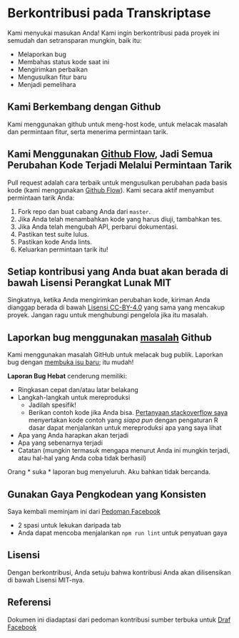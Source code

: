 # Berkontribusi pada Transkriptase
Kami menyukai masukan Anda! Kami ingin berkontribusi pada proyek ini semudah dan setransparan mungkin, baik itu:

- Melaporkan bug
- Membahas status kode saat ini
- Mengirimkan perbaikan
- Mengusulkan fitur baru
- Menjadi pemelihara

## Kami Berkembang dengan Github
Kami menggunakan github untuk meng-host kode, untuk melacak masalah dan permintaan fitur, serta menerima permintaan tarik.

## Kami Menggunakan [Github Flow](https://guides.github.com/introduction/flow/index.html), Jadi Semua Perubahan Kode Terjadi Melalui Permintaan Tarik
Pull request adalah cara terbaik untuk mengusulkan perubahan pada basis kode (kami menggunakan [Github Flow](https://guides.github.com/introduction/flow/index.html)). Kami secara aktif menyambut permintaan tarik Anda:

1. Fork repo dan buat cabang Anda dari `master`.
2. Jika Anda telah menambahkan kode yang harus diuji, tambahkan tes.
3. Jika Anda telah mengubah API, perbarui dokumentasi.
4. Pastikan test suite lulus.
5. Pastikan kode Anda lints.
6. Keluarkan permintaan tarik itu!

## Setiap kontribusi yang Anda buat akan berada di bawah Lisensi Perangkat Lunak MIT
Singkatnya, ketika Anda mengirimkan perubahan kode, kiriman Anda dianggap berada di bawah [Lisensi CC-BY-4.0](https://creativecommons.org/licenses/by/4.0/) yang sama yang mencakup proyek. Jangan ragu untuk menghubungi pengelola jika itu masalah.

## Laporkan bug menggunakan [masalah](https://github.com/farizdotid/DAFTAR-API-LOKAL-INDONESIA/issues) Github
Kami menggunakan masalah GitHub untuk melacak bug publik. Laporkan bug dengan [membuka isu baru](); itu mudah!

**Laporan Bug Hebat** cenderung memiliki:

- Ringkasan cepat dan/atau latar belakang
- Langkah-langkah untuk mereproduksi
  - Jadilah spesifik!
  - Berikan contoh kode jika Anda bisa. [Pertanyaan stackoverflow saya](http://stackoverflow.com/q/12488905/180626) menyertakan kode contoh yang *siapa pun* dengan pengaturan R dasar dapat menjalankan untuk mereproduksi apa yang saya lihat
- Apa yang Anda harapkan akan terjadi
- Apa yang sebenarnya terjadi
- Catatan (mungkin termasuk mengapa menurut Anda ini mungkin terjadi, atau hal-hal yang Anda coba tidak berhasil)

Orang * suka * laporan bug menyeluruh. Aku bahkan tidak bercanda.

## Gunakan Gaya Pengkodean yang Konsisten
Saya kembali meminjam ini dari [Pedoman Facebook](https://github.com/facebook/draft-js/blob/a9316a723f9e918afde44dea68b5f9f39b7d9b00/CONTRIBUTING.md)

* 2 spasi untuk lekukan daripada tab
* Anda dapat mencoba menjalankan `npm run lint` untuk penyatuan gaya

## Lisensi
Dengan berkontribusi, Anda setuju bahwa kontribusi Anda akan dilisensikan di bawah Lisensi MIT-nya.

## Referensi
Dokumen ini diadaptasi dari pedoman kontribusi sumber terbuka untuk [Draf Facebook](https://github.com/facebook/draft-js/blob/a9316a723f9e918afde44dea68b5f9f39b7d9b00/CONTRIBUTING.md)